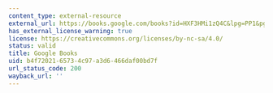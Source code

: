 ```yaml
---
content_type: external-resource
external_url: https://books.google.com/books?id=HXF3HMi1zQ4C&lpg=PP1&pg=PA3#v=onepage&q&f=false
has_external_license_warning: true
license: https://creativecommons.org/licenses/by-nc-sa/4.0/
status: valid
title: Google Books
uid: b4f72021-6573-4c97-a3d6-466daf00bd7f
url_status_code: 200
wayback_url: ''
---
```

